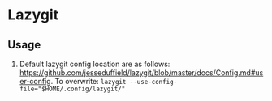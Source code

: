 # Lazygit

## Usage

1. Default lazygit config location are as follows:
   https://github.com/jesseduffield/lazygit/blob/master/docs/Config.md#user-config.
   To overwrite: `lazygit --use-config-file="$HOME/.config/lazygit/"`

